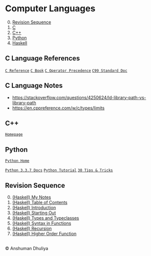Computer Languages
=========================

0. [Revision Sequence](#revisionsequence)
1. [C](#clanguage)
2. [C++](#cpp)
3. [Python](#python)
4. [Haskell](haskell/index.html)


## C Language References
[`C Reference`](https://en.cppreference.com/w/c/language)
[`C Book`](files/knr-c-programming.pdf)
[`C Operator Precedence`](files/c-operator-precedence.png)
[`C99 Standard Doc`](http://www.open-std.org/jtc1/sc22/wg14/www/docs/n1256.pdf)

## C Language Notes
* <https://stackoverflow.com/questions/4250624/ld-library-path-vs-library-path>
* <https://en.cppreference.com/w/c/types/limits>

C++
--------
[`Homepage`](cpp/index.html)

<a name="python"></a>
## Python
[`Python Home`](python/index.html)

[`Python 3.3.7 Docs`](https://docs.python.org/3.3/)
[`Python Tutorial`](https://docs.python.org/3/tutorial/)
[`30 Tips & Tricks`](https://www.techbeamers.com/essential-python-tips-tricks-programmers/)

<a name="revisionsequence"></a>
## Revision Sequence

0. [(Haskell) My Notes](haskell/index.html)
1. [(Haskell) Table of Contents](http://learnyouahaskell.com/chapters)
2. [(Haskell) Introduction](http://learnyouahaskell.com/introduction)
3. [(Haskell) Starting Out](http://learnyouahaskell.com/starting-out)
4. [(Haskell) Types and Typeclasses](http://learnyouahaskell.com/types-and-typeclasses)
5. [(Haskell) Syntax in Functions](http://learnyouahaskell.com/syntax-in-functions)
6. [(Haskell) Recursion](http://learnyouahaskell.com/recursion)
7. [(Haskell) Higher Order Function](http://learnyouahaskell.com/higher-order-functions)

<div class="footer"> <br/> &copy; Anshuman Dhuliya <br/> </div> 

